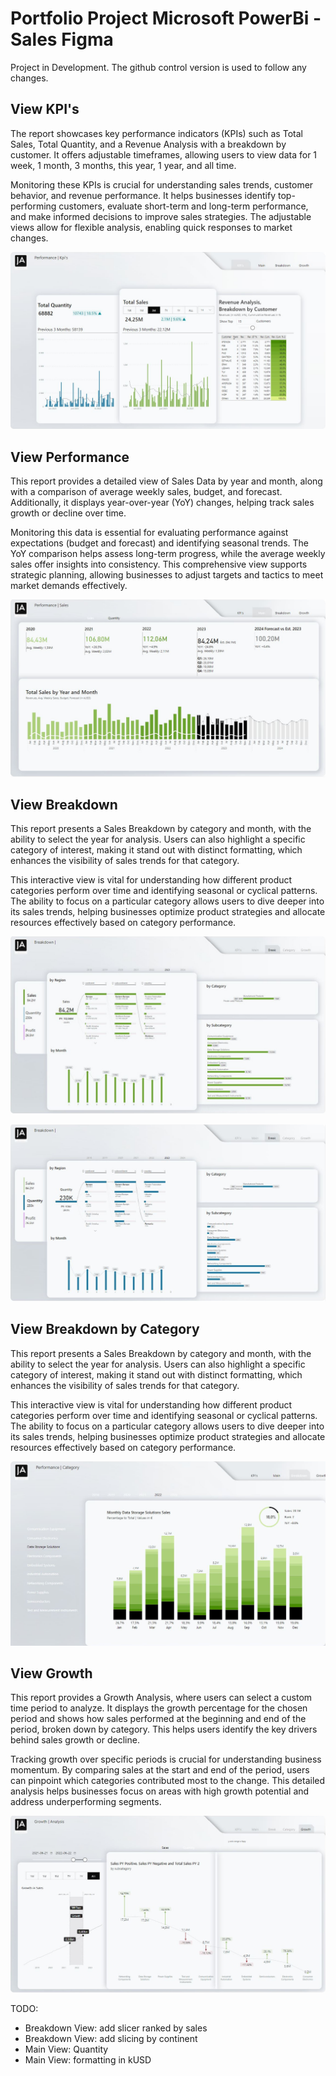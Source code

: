 # Portfolio Project Microsoft PowerBi - Sales Figma

Project in Development. The github control version is used to follow any changes.


## View KPI's

The report showcases key performance indicators (KPIs) such as Total Sales, Total Quantity, and a Revenue Analysis with a breakdown by customer. It offers adjustable timeframes, allowing users to view data for 1 week, 1 month, 3 months, this year, 1 year, and all time.

Monitoring these KPIs is crucial for understanding sales trends, customer behavior, and revenue performance. It helps businesses identify top-performing customers, evaluate short-term and long-term performance, and make informed decisions to improve sales strategies. The adjustable views allow for flexible analysis, enabling quick responses to market changes.

![alt text](https://github.com/pawelkulakowski/powerbi_portfolio_project_four/blob/master/project_01.jpg?raw=true)


## View Performance

This report provides a detailed view of Sales Data by year and month, along with a comparison of average weekly sales, budget, and forecast. Additionally, it displays year-over-year (YoY) changes, helping track sales growth or decline over time.

Monitoring this data is essential for evaluating performance against expectations (budget and forecast) and identifying seasonal trends. The YoY comparison helps assess long-term progress, while the average weekly sales offer insights into consistency. This comprehensive view supports strategic planning, allowing businesses to adjust targets and tactics to meet market demands effectively.

![alt text](https://github.com/pawelkulakowski/powerbi_portfolio_project_four/blob/master/project_02.jpg?raw=true)


## View Breakdown

This report presents a Sales Breakdown by category and month, with the ability to select the year for analysis. Users can also highlight a specific category of interest, making it stand out with distinct formatting, which enhances the visibility of sales trends for that category.

This interactive view is vital for understanding how different product categories perform over time and identifying seasonal or cyclical patterns. The ability to focus on a particular category allows users to dive deeper into its sales trends, helping businesses optimize product strategies and allocate resources effectively based on category performance.

![alt text](https://github.com/pawelkulakowski/powerbi_portfolio_project_four/blob/master/project_04.JPG?raw=true)

![alt text](https://github.com/pawelkulakowski/powerbi_portfolio_project_four/blob/master/project_04b.JPG?raw=true)

## View Breakdown by Category

This report presents a Sales Breakdown by category and month, with the ability to select the year for analysis. Users can also highlight a specific category of interest, making it stand out with distinct formatting, which enhances the visibility of sales trends for that category.

This interactive view is vital for understanding how different product categories perform over time and identifying seasonal or cyclical patterns. The ability to focus on a particular category allows users to dive deeper into its sales trends, helping businesses optimize product strategies and allocate resources effectively based on category performance.

![alt text](https://github.com/pawelkulakowski/powerbi_portfolio_project_four/blob/master/project_03.JPG?raw=true)


## View Growth

This report provides a Growth Analysis, where users can select a custom time period to analyze. It displays the growth percentage for the chosen period and shows how sales performed at the beginning and end of the period, broken down by category. This helps users identify the key drivers behind sales growth or decline.

Tracking growth over specific periods is crucial for understanding business momentum. By comparing sales at the start and end of the period, users can pinpoint which categories contributed most to the change. This detailed analysis helps businesses focus on areas with high growth potential and address underperforming segments.

![alt text](https://github.com/pawelkulakowski/powerbi_portfolio_project_four/blob/master/project_05.JPG?raw=true)


TODO:
- Breakdown View: add slicer ranked by sales
- Breakdown View: add slicing by continent
- Main View: Quantity
- Main View: formatting in kUSD
